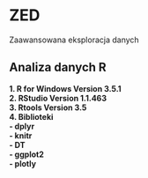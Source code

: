 # ZED
Zaawansowana eksploracja danych

## Analiza danych R  
**1. R for Windows Version 3.5.1**  
**2. RStudio Version 1.1.463**  
**3. Rtools Version 3.5**  
**4. Biblioteki**  
**- dplyr**  
**- knitr**  
**- DT**  
**- ggplot2**  
**- plotly**  
